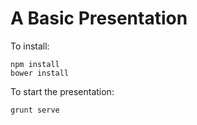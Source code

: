 # A Basic Presentation

To install:
```
npm install
bower install
```

To start the presentation:
```
grunt serve
```
